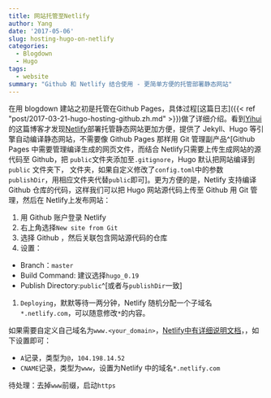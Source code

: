 ```yaml
---
title: 网站托管至Netlify
author: Yang
date: '2017-05-06'
slug: hosting-hugo-on-netlify
categories: 
  - Blogdown
  - Hugo
tags: 
  - website
summary: "Github 和 Netlify 结合使用 - 更简单方便的托管部署静态网站"
---
```


在用 blogdown 建站之初是托管在Github Pages，具体过程[这篇日志]({{< ref "post/2017-03-21-hugo-hosting-github.zh.md" >}})做了详细介绍。看到[Yihui](https://yihui.name/cn/2017/04/url-to-content/)的这篇博客才发现[Netlify](https://www.netlify.com/)部署托管静态网站更加方便，提供了 Jekyll、Hugo 等引擎自动编译静态网站，不需要像 Github Pages 那样用 Git 管理副产品^[Github Pages 中需要管理编译生成的网页文件，而结合 Netlify只需要上传生成网站的源代码至 Github，把 `public`文件夹添加至`.gitignore`，Hugo 默认把网站编译到 `public` 文件夹下， 文件夹，如果自定义修改了`config.toml`中的参数`publishDir`，用相应文件夹代替`public`即可]。更为方便的是，Netlify 支持编译 Github 仓库的代码，这样我们可以把 Hugo 网站源代码上传至 Github 用 Git 管理，然后在 Netlify上发布网站：

1. 用 Github 账户登录 Netlify
1. 右上角选择`New site from Git`
1. 选择 Github ，然后关联包含网站源代码的仓库
1. 设置：
  - Branch：`master`
  - Build Command: 建议选择`hugo_0.19`
  - Publish Directory:`public`^[或者与`publishDir`一致]
  
1. `Deploying`，默默等待一两分钟，Netlify 随机分配一个子域名`*.netlify.com`，可以随意修改`*`的内容。

如果需要自定义自己域名为`www.<your_domain>`，[Netlify中有详细说明文档](https://www.netlify.com/docs/custom-domains/#dns-configuration)，，如下设置即可：

- `A`记录，类型为`@`，`104.198.14.52`
- `CNAME`记录，类型为`www`，设置为Netlify 中的域名`*.netlify.com`

待处理：去掉`www`前缀，启动`https`
  